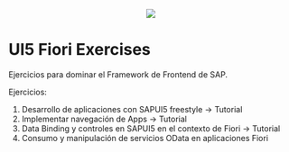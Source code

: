 <p align="center">
  <img src="https://github.com/user-attachments/assets/865abada-981c-49b5-9e42-4d878f0bb8bd">
<p align="center">
  
# UI5 Fiori Exercises
Ejercicios para dominar el Framework de Frontend de SAP. 

Ejercicios: 
1.	Desarrollo de aplicaciones con SAPUI5 freestyle -> Tutorial
2.	Implementar navegación de Apps -> Tutorial
3.	Data Binding y controles en SAPUI5 en el contexto de Fiori -> Tutorial
4.	Consumo y manipulación de servicios OData en aplicaciones Fiori
